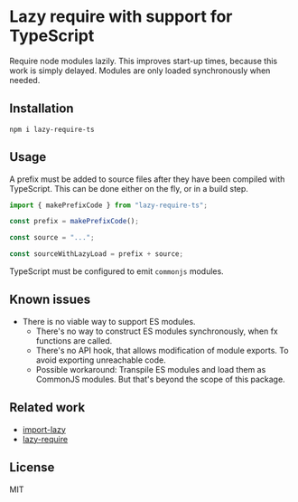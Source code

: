 # Lazy require with support for TypeScript

Require node modules lazily. This improves start-up times, because this work is
simply delayed. Modules are only loaded synchronously when needed.

## Installation

```
npm i lazy-require-ts
```

## Usage

A prefix must be added to source files after they have been compiled with
TypeScript. This can be done either on the fly, or in a build step.

```js
import { makePrefixCode } from "lazy-require-ts";

const prefix = makePrefixCode();

const source = "...";

const sourceWithLazyLoad = prefix + source;
```

TypeScript must be configured to emit `commonjs` modules.

## Known issues

- There is no viable way to support ES modules.
  - There's no way to construct ES modules synchronously, when fx functions are
    called.
  - There's no API hook, that allows modification of module exports. To avoid
    exporting unreachable code.
  - Possible workaround: Transpile ES modules and load them as CommonJS modules.
    But that's beyond the scope of this package.

## Related work

- [import-lazy](https://www.npmjs.com/package/import-lazy)
- [lazy-require](https://www.npmjs.com/package/lazy-require)

## License

MIT
